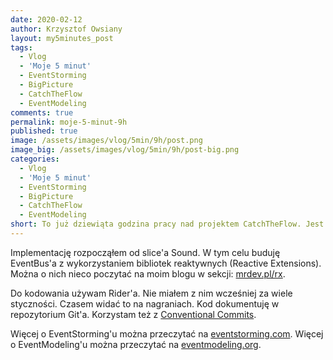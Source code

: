 ```yaml
---
date: 2020-02-12
author: Krzysztof Owsiany
layout: my5minutes_post
tags:
  - Vlog
  - 'Moje 5 minut'
  - EventStorming
  - BigPicture
  - CatchTheFlow
  - EventModeling
comments: true
permalink: moje-5-minut-9h
published: true
image: /assets/images/vlog/5min/9h/post.png
image_big: /assets/images/vlog/5min/9h/post-big.png
categories:
  - Vlog
  - 'Moje 5 minut'
  - EventStorming
  - BigPicture
  - CatchTheFlow
  - EventModeling
short: To już dziewiąta godzina pracy nad projektem CatchTheFlow. Jest już kodzik. Można powiedzieć, że powstaje pewien wzorzec slice'a. Na nim będę bazował i dowoził kolejne kawałki.
---
```

Implementację rozpocząłem od slice'a Sound. W tym celu buduję EventBus'a z wykorzystaniem bibliotek reaktywnych (Reactive Extensions). Można o nich nieco poczytać na moim blogu w sekcji: [mrdev.pl/rx](https://mrdev.pl/rx).

Do kodowania używam Rider'a. Nie miałem z nim wcześniej za wiele styczności. Czasem widać to na nagraniach. Kod dokumentuję w repozytorium Git'a. Korzystam też z [Conventional Commits](https://www.conventionalcommits.org/en/v1.0.0/).

Więcej o EventStorming'u można przeczytać na [eventstorming.com](https://www.eventstorming.com).
Więcej o EventModeling'u można przeczytać na [eventmodeling.org](https://eventmodeling.org).